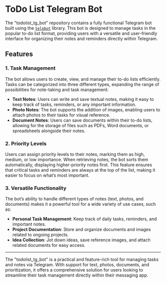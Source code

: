 # ToDo List Telegram Bot

The "todolist_tg_bot" repository contains a fully functional Telegram bot built using the [`telebot`](https://pypi.org/project/pyTelegramBotAPI/) library. This bot is designed to manage tasks in the popular to-do list format, providing users with a versatile and user-friendly interface for organizing their notes and reminders directly within Telegram.

## Features

### 1. **Task Management**
The bot allows users to create, view, and manage their to-do lists efficiently. Tasks can be categorized into three different types, expanding the range of possibilities for note-taking and task management:

- **Text Notes**: Users can write and save textual notes, making it easy to keep track of tasks, reminders, or any important information.
- **Photo Notes**: The bot supports the addition of images, enabling users to attach photos to their tasks for visual reference.
- **Document Notes**: Users can save documents within their to-do lists, allowing for the storage of files such as PDFs, Word documents, or spreadsheets alongside their notes.

### 2. **Priority Levels**
Users can assign priority levels to their notes, marking them as high, medium, or low importance. When retrieving notes, the bot sorts them automatically, displaying higher-priority notes first. This feature ensures that critical tasks and reminders are always at the top of the list, making it easier to focus on what’s most important.

### 3. **Versatile Functionality**
The bot’s ability to handle different types of notes (text, photos, and documents) makes it a powerful tool for a wide variety of use cases, such as:
- **Personal Task Management**: Keep track of daily tasks, reminders, and important notes.
- **Project Documentation**: Store and organize documents and images related to ongoing projects.
- **Idea Collection**: Jot down ideas, save reference images, and attach related documents for easy access.

---

The "todolist_tg_bot" is a practical and feature-rich tool for managing tasks and notes via Telegram. With support for text, photos, documents, and prioritization, it offers a comprehensive solution for users looking to streamline their task management directly within their messaging app.
